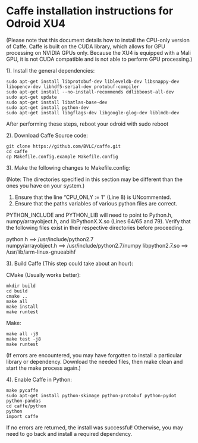 # Caffe installation instructions for Odroid XU4

(Please note that this document details how to install the CPU-only version of Caffe.
Caffe is built on the CUDA library, which allows for GPU processing on NVIDIA GPUs only.
Because the XU4 is equipped with a Mali GPU, it is not CUDA compatible and is not able to perform GPU processing.)


1). Install the general dependencies:

```
sudo apt-get install libprotobuf-dev libleveldb-dev libsnappy-dev libopencv-dev libhdf5-serial-dev protobuf-compiler
sudo apt-get install --no-install-recommends ddlibboost-all-dev
sudo apt-get update
sudo apt-get install libatlas-base-dev
sudo apt-get install python-dev
sudo apt-get install libgflags-dev libgoogle-glog-dev liblmdb-dev
```

After performing these steps, reboot your odroid with sudo reboot

2). Download Caffe Source code:

```
git clone https://github.com/BVLC/caffe.git
cd caffe
cp Makefile.config.example Makefile.config
```

3). Make the following changes to Makefile.config:

(Note: The directories specified in this section may be different than the ones you have on your system.)

1. Ensure that the line “CPU_ONLY := 1” (Line 8) is UNcommented.
2. Ensure that the paths variables of various python files are correct.

PYTHON_INCLUDE and PYTHON_LIB will need to point to Python.h, numpy/arrayobject.h, and libPythonX.X.so (Lines 64/65 and 79).
Verify that the following files exist in their respective directories before proceeding.

python.h ==> /usr/include/python2.7     
numpy/arrayobject.h ==> /usr/include/python2.7/numpy
libpython2.7.so ==> /usr/lib/arm-linux-gnueabihf

3). Build Caffe (This step could take about an hour):

CMake (Usually works better):

```
mkdir build
cd build
cmake ..
make all
make install
make runtest
```

Make:

```
make all -j8
make test -j8
make runtest
```

(If errors are encountered, you may have forgotten to install a particular library or dependency. Download the needed files, then make clean and start the make process again.)

4). Enable Caffe in Python:

```
make pycaffe
sudo apt-get install python-skimage python-protobuf python-pydot python-pandas
cd caffe/python
python
import caffe
```

If no errors are returned, the install was successful! Otherwise, you may need to go back and install a required dependency.
